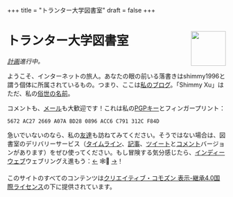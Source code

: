 +++
title = "トランター大学図書室"
draft = false
+++

<div class="h-card">
<img style="float:right" width="80" height="80" class="u-photo" alt="" src="/logo.svg">
<h1>トランター大学図書室</h1>

_[計画](/ja/now/)進行中。_

ようこそ、インターネットの旅人。あなたの眼の前いる落書きは<span class="p-nick">shimmy1996</span>と謂う個体に所属されているもの。つまり、ここは<a class="u-url u-uid" rel="me" href="https://www.shimmy1996.com/">私のブログ</a>。「<span class="p-name">Shimmy Xu</span>」はただ、私の<a href="https://stallman.org/biographies.html#humorous%20bio">俗世の名前</a>。

コメントも、<a rel="me" class="u-email" href="mailto:shimmy.xu%40shimmy1996.com">メール</a>も大歓迎です！これは私の<a class="u-key" rel="pgpkey authn" href="/gpg.txt">PGPキー</a>とフィンガープリント：

```text
5672 AC27 2669 A07A BD28 0896 ACC6 C791 312C F84D
```

急いでいないのなら、私の[友達](/ja/friends/)も訪ねてみてください。そうではない場合は、図書室のデリバリーサービス（[タイムライン](https://www.shimmy1996.com/ja/index.xml)、[記事](https://www.shimmy1996.com/ja/posts/index.xml)、[ツイート](https://www.shimmy1996.com/ja/hoots/index.xml)と[コメント](https://www.shimmy1996.com/ja/comments.xml)バージョンがあります）をぜひ使ってください。もし冒険する気分感じたら、[インディーウェブ](https://indieweb.org/)ウェブリングえ進もう：[←](https://xn--sr8hvo.ws/%F0%9F%8C%B1%F0%9F%94%94%F0%9F%9A%8B/previous) 🕸💍 [→](https://xn--sr8hvo.ws/%F0%9F%8C%B1%F0%9F%94%94%F0%9F%9A%8B/next)！

このサイトのすべてのコンテンツは[クリエイティブ・コモズン 表示-継承4.0国際ライセンス](https://creativecommons.org/licenses/by-sa/4.0/deed.ja)の下に提供されています。

</div>
